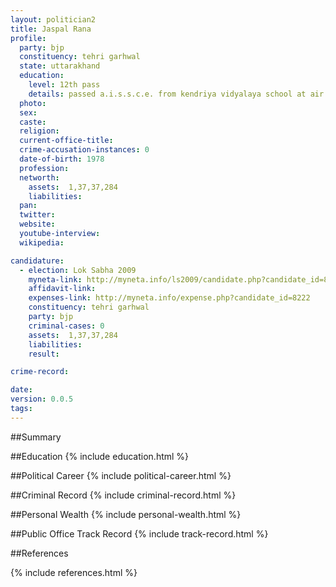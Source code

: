 ```yaml
---
layout: politician2
title: Jaspal Rana
profile: 
  party: bjp
  constituency: tehri garhwal
  state: uttarakhand
  education: 
    level: 12th pass
    details: passed a.i.s.s.c.e. from kendriya vidyalaya school at air force station tigri camp tuklakabad, new delhi 1993
  photo: 
  sex: 
  caste: 
  religion: 
  current-office-title: 
  crime-accusation-instances: 0
  date-of-birth: 1978
  profession: 
  networth: 
    assets:  1,37,37,284
    liabilities: 
  pan: 
  twitter: 
  website: 
  youtube-interview: 
  wikipedia: 

candidature: 
  - election: Lok Sabha 2009
    myneta-link: http://myneta.info/ls2009/candidate.php?candidate_id=8222
    affidavit-link: 
    expenses-link: http://myneta.info/expense.php?candidate_id=8222
    constituency: tehri garhwal 
    party: bjp
    criminal-cases: 0
    assets:  1,37,37,284
    liabilities: 
    result:  

crime-record: 

date: 
version: 0.0.5
tags: 
---
```

##Summary


##Education
{% include education.html %}


##Political Career
{% include political-career.html %}


##Criminal Record
{% include criminal-record.html %}


##Personal Wealth
{% include personal-wealth.html %}


##Public Office Track Record
{% include track-record.html %}


##References


{% include references.html %}